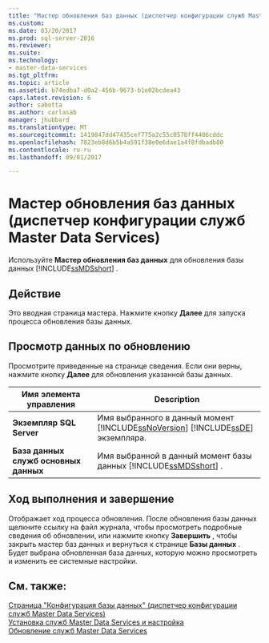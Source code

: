```yaml
---
title: "Мастер обновления баз данных (диспетчер конфигурации служб Master Data Services) | Документы Microsoft"
ms.custom: 
ms.date: 03/20/2017
ms.prod: sql-server-2016
ms.reviewer: 
ms.suite: 
ms.technology:
- master-data-services
ms.tgt_pltfrm: 
ms.topic: article
ms.assetid: b74edba7-d0a2-456b-9673-b1e02bcdea43
caps.latest.revision: 6
author: sabotta
ms.author: carlasab
manager: jhubbard
ms.translationtype: MT
ms.sourcegitcommit: 1419847dd47435cef775a2c55c0578ff4406cddc
ms.openlocfilehash: 7823eb8d6b5b4a591f38e0e6dae1a4f8fdbadb80
ms.contentlocale: ru-ru
ms.lasthandoff: 09/01/2017

---
```

# <a name="upgrade-database-wizard-master-data-services-configuration-manager"></a>Мастер обновления баз данных (диспетчер конфигурации служб Master Data Services)
  Используйте **Мастер обновления баз данных** для обновления базы данных [!INCLUDE[ssMDSshort](../includes/ssmdsshort-md.md)] .  
  
## <a name="action"></a>Действие  
 Это вводная страница мастера. Нажмите кнопку **Далее** для запуска процесса обновления базы данных.  
  
## <a name="upgrade-review"></a>Просмотр данных по обновлению  
 Просмотрите приведенные на странице сведения. Если они верны, нажмите кнопку **Далее** для обновления указанной базы данных.  
  
|Имя элемента управления|Description|  
|------------------|-----------------|  
|**Экземпляр SQL Server**|Имя выбранного в данный момент [!INCLUDE[ssNoVersion](../includes/ssnoversion-md.md)] [!INCLUDE[ssDE](../includes/ssde-md.md)] экземпляра.|  
|**База данных служб основных данных**|Имя выбранной в данный момент базы данных [!INCLUDE[ssMDSshort](../includes/ssmdsshort-md.md)] .|  
  
## <a name="progress-and-finish"></a>Ход выполнения и завершение  
 Отображает ход процесса обновления. После обновления базы данных щелкните ссылку на файл журнала, чтобы просмотреть подробные сведения об обновлении, или нажмите кнопку **Завершить** , чтобы закрыть мастер баз данных и вернуться к странице **Базы данных** . Будет выбрана обновленная база данных, которую можно просмотреть и изменить ее системные настройки.  
  
## <a name="see-also"></a>См. также:  
 [Страница "Конфигурация базы данных" (диспетчер конфигурации служб Master Data Services)](../master-data-services/database-configuration-page-master-data-services-configuration-manager.md)   
[Установка служб Master Data Services и настройка](../master-data-services/master-data-services-installation-and-configuration.md)  
 [Обновление служб Master Data Services](../database-engine/install-windows/upgrade-master-data-services.md)  
  
  
